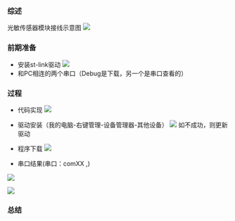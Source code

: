 ### 综述

光敏传感器模块接线示意图
![](https://upload-images.jianshu.io/upload_images/4340772-6e7d4f86be9e0e69.png?imageMogr2/auto-orient/strip%7CimageView2/2/w/1240)

### 前期准备
* 安装st-link驱动
![](https://upload-images.jianshu.io/upload_images/4340772-0c9ed85dbc01b2fc.png?imageMogr2/auto-orient/strip%7CimageView2/2/w/1240)
* 和PC相连的两个串口（Debug是下载，另一个是串口查看的）

### 过程
* 代码实现
![](https://upload-images.jianshu.io/upload_images/4340772-18e096fe831609b4.png?imageMogr2/auto-orient/strip%7CimageView2/2/w/1240)
* 驱动安装（我的电脑-右键管理-设备管理器-其他设备）
![](https://upload-images.jianshu.io/upload_images/4340772-2927a94d921ac47d.png?imageMogr2/auto-orient/strip%7CimageView2/2/w/1240)
如不成功，则更新驱动

* 程序下载
![](https://upload-images.jianshu.io/upload_images/4340772-74bbb1bbc1e22313.png?imageMogr2/auto-orient/strip%7CimageView2/2/w/1240)

* 串口结果(串口：comXX ,)

![](https://upload-images.jianshu.io/upload_images/4340772-9af47a394b8b73ea.png?imageMogr2/auto-orient/strip%7CimageView2/2/w/1240)


![](https://upload-images.jianshu.io/upload_images/4340772-f3e1644ae0f115a3.png?imageMogr2/auto-orient/strip%7CimageView2/2/w/1240)

### 总结